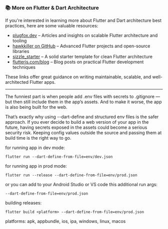 ### 📚 More on Flutter & Dart Architecture

If you're interested in learning more about Flutter and Dart architecture best practices, here are some valuable resources:

- [plugfox.dev](https://plugfox.dev/) – Articles and insights on scalable Flutter architecture and tooling  
- [hawkkiller on GitHub](https://github.com/hawkkiller) – Advanced Flutter projects and open-source libraries  
- [sizzle_starter](https://github.com/hawkkiller/sizzle_starter) – A solid starter template for clean Flutter architecture  
- [flutteris.com/blog](https://flutteris.com/blog) – Blog posts on practical Flutter development techniques  

These links offer great guidance on writing maintainable, scalable, and well-architected Flutter apps.

------

The funniest part is when people add .env files with secrets to .gitignore — but then still include them in the app’s assets.
And to make it worse, the app is also being built for the web.

That’s exactly why using --dart-define and structured env files is the safer approach. If you ever decide to build a web version of your app in the future, having secrets exposed in the assets could become a serious security risk. Keeping config values outside the source and passing them at build time is the right way to go.


for running app in dev mode:

    flutter run --dart-define-from-file=env/dev.json

for running app in prod mode:

    flutter run --release --dart-define-from-file=env/prod.json


or you can add to your Android Studio or VS code this additional run args:

    --dart-define-from-file=env/prod.json


building releases:

    flutter build <platform> --dart-define-from-file=env/prod.json

platforms: apk, appbundle, ios, ipa, windows, linux, macos